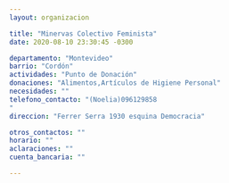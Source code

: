 ```yaml
---
layout: organizacion

title: "Minervas Colectivo Feminista"
date: 2020-08-10 23:30:45 -0300

departamento: "Montevideo"
barrio: "Cordón"
actividades: "Punto de Donación"
donaciones: "Alimentos,Artículos de Higiene Personal"
necesidades: ""
telefono_contacto: "(Noelia)096129858
"
direccion: "Ferrer Serra 1930 esquina Democracia"

otros_contactos: ""
horario: ""
aclaraciones: ""
cuenta_bancaria: ""

---
```


